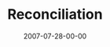 ---
layout: message
category: message
series: "Fuel"
title: "Reconciliation"
date: 2007-07-28-00-00
message_id: 8
audio: "http://s3.amazonaws.com/crossroads-media/messages/audio/Fuel_07_07-29-07_Mingo.mp3"
audio-duration: "56:17"
tag: 
 - mamelodi
 - south-africa
 - serving
 - africa
 - celebration
 - mingo
explicit: false
---